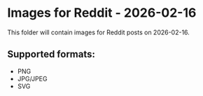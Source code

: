 # Images for Reddit - 2026-02-16

This folder will contain images for Reddit posts on 2026-02-16.

## Supported formats:
- PNG
- JPG/JPEG
- SVG
